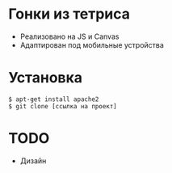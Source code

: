 # Гонки из тетриса
 - Реализовано на JS и Canvas
 - Адаптирован под мобильные устройства

# Установка
```
$ apt-get install apache2
$ git clone [ссылка на проект]
```
# TODO
- Дизайн
